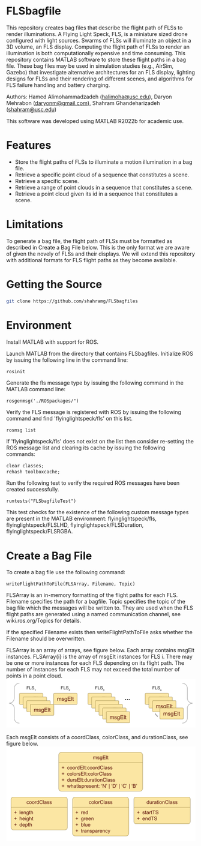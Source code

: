 # FLSbagfile
This repository creates bag files that describe the flight path of FLSs to render illuminations.  A Flying Light Speck, FLS, is a miniature sized drone configured with light sources.  Swarms of FLSs will illuminate an object in a 3D volume, an FLS display.  Computing the flight path of FLSs to render an illumination is both computationally expensive and time consuming.  This repository contains MATLAB software to store these flight paths in a bag file.  These bag files may be used in simulation studies (e.g., AirSim, Gazebo) that investigate alternative architectures for an FLS display, lighting designs for FLSs and their rendering of different scenes, and algorithms for FLS failure handling and battery charging.

Authors:  Hamed Alimohammadzadeh (halimoha@usc.edu), Daryon Mehrabon (daryonm@gmail.com), Shahram Ghandeharizadeh (shahram@usc.edu)

This software was developed using MATLAB R2022b for academic use.

# Features

  * Store the flight paths of FLSs to illuminate a motion illumination in a bag file. 
  * Retrieve a specific point cloud of a sequence that constitutes a scene. 
  * Retrieve a specific scene.
  * Retrieve a range of point clouds in a sequence that constitutes a scene.
  * Retrieve a point cloud given its id in a sequence that constitutes a scene.

# Limitations
To generate a bag file, the flight path of FLSs must be formatted as described in Create a Bag File below.  This is the only format we are aware of given the novely of FLSs and their displays.  We will extend this repository with additional formats for FLS flight paths as they become available.  

# Getting the Source
```bash
git clone https://github.com/shahramg/FLSbagfiles
```

# Environment
Install MATLAB with support for ROS.   

Launch MATLAB from the directory that contains FLSbagfiles.
Initialize ROS by issuing the following line in the command line:
```bash
rosinit
```

Generate the fls message type by issuing the following command in the MATLAB command line:
```
rosgenmsg('./ROSpackages/")
```

Verify the FLS message is registered with ROS by issuing the following command and find 'flyinglightspeck/fls' on this list.  
```
rosmsg list
```

If 'flyinglightspeck/fls' does not exist on the list then consider re-setting the ROS message list and clearing its cache by issuing the following commands:
```
clear classes;
rehash toolboxcache;
```

Run the following test to verify the required ROS messages have been created successfully.
```
runtests("FLSbagfileTest")
```
This test checks for the existence of the following custom message types are present in the MATLAB environment:  flyinglightspeck/fls, flyinglightspeck/FLSLHD, flyinglightspeck/FLSDuration, flyinglightspeck/FLSRGBA.

# Create a Bag File
To create a bag file use the following command:
```
writeFlightPathToFile(FLSArray, Filename, Topic)
```
FLSArray is an in-memory formatting of the flight paths for each FLS.  Filename specifies the path for a bagfile.  Topic specifies the topic of the bag file which the messages will be written to.  They are used when the FLS flight paths are generated using a named communication channel, see wiki.ros.org/Topics for details.

If the specified Filename exists then writeFlightPathToFile asks whether the Filename should be overwritten.

FLSArray is an array of arrays, see figure below.  Each array contains msgElt instances.  FLSArray{i} is the array of msgElt instances for FLS i.  There may be one or more instances for each FLS depending on its flight path.  The number of instances for each FLS may not exceed the total number of points in a point cloud. 
![alt text](https://github.com/shahramg/FLSbagfile/blob/main/images/flsarray.png?raw=true)

Each msgElt consists of a coordClass, colorClass, and durationClass, see figure below.
![alt text](https://github.com/shahramg/FLSbagfile/blob/main/images/msgelt.png?raw=true)
